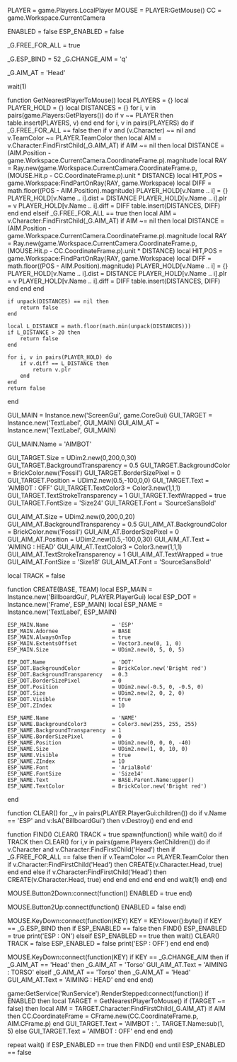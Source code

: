 

PLAYER  = game.Players.LocalPlayer
MOUSE   = PLAYER:GetMouse()
CC      = game.Workspace.CurrentCamera

ENABLED      = false
ESP_ENABLED  = false

_G.FREE_FOR_ALL = true

_G.ESP_BIND    = 52
_G.CHANGE_AIM  = 'q'

_G.AIM_AT = 'Head'

wait(1)

function GetNearestPlayerToMouse()
	local PLAYERS      = {}
	local PLAYER_HOLD  = {}
	local DISTANCES    = {}
	for i, v in pairs(game.Players:GetPlayers()) do
		if v ~= PLAYER then
			table.insert(PLAYERS, v)
		end
	end
	for i, v in pairs(PLAYERS) do
		if _G.FREE_FOR_ALL == false then
			if v and (v.Character) ~= nil and v.TeamColor ~= PLAYER.TeamColor then
				local AIM = v.Character:FindFirstChild(_G.AIM_AT)
				if AIM ~= nil then
					local DISTANCE                 = (AIM.Position - game.Workspace.CurrentCamera.CoordinateFrame.p).magnitude
					local RAY                      = Ray.new(game.Workspace.CurrentCamera.CoordinateFrame.p, (MOUSE.Hit.p - CC.CoordinateFrame.p).unit * DISTANCE)
					local HIT,POS                  = game.Workspace:FindPartOnRay(RAY, game.Workspace)
					local DIFF                     = math.floor((POS - AIM.Position).magnitude)
					PLAYER_HOLD[v.Name .. i]       = {}
					PLAYER_HOLD[v.Name .. i].dist  = DISTANCE
					PLAYER_HOLD[v.Name .. i].plr   = v
					PLAYER_HOLD[v.Name .. i].diff  = DIFF
					table.insert(DISTANCES, DIFF)
				end
			end
		elseif _G.FREE_FOR_ALL == true then
			local AIM = v.Character:FindFirstChild(_G.AIM_AT)
			if AIM ~= nil then
				local DISTANCE                 = (AIM.Position - game.Workspace.CurrentCamera.CoordinateFrame.p).magnitude
				local RAY                      = Ray.new(game.Workspace.CurrentCamera.CoordinateFrame.p, (MOUSE.Hit.p - CC.CoordinateFrame.p).unit * DISTANCE)
				local HIT,POS                  = game.Workspace:FindPartOnRay(RAY, game.Workspace)
				local DIFF                     = math.floor((POS - AIM.Position).magnitude)
				PLAYER_HOLD[v.Name .. i]       = {}
				PLAYER_HOLD[v.Name .. i].dist  = DISTANCE
				PLAYER_HOLD[v.Name .. i].plr   = v
				PLAYER_HOLD[v.Name .. i].diff  = DIFF
				table.insert(DISTANCES, DIFF)
			end
		end
	end
	
	if unpack(DISTANCES) == nil then
		return false
	end
	
	local L_DISTANCE = math.floor(math.min(unpack(DISTANCES)))
	if L_DISTANCE > 20 then
		return false
	end
	
	for i, v in pairs(PLAYER_HOLD) do
		if v.diff == L_DISTANCE then
			return v.plr
		end
	end
	return false
end

GUI_MAIN                           = Instance.new('ScreenGui', game.CoreGui)
GUI_TARGET                         = Instance.new('TextLabel', GUI_MAIN)
GUI_AIM_AT                         = Instance.new('TextLabel', GUI_MAIN)

GUI_MAIN.Name                      = 'AIMBOT'

GUI_TARGET.Size                    = UDim2.new(0,200,0,30)
GUI_TARGET.BackgroundTransparency  = 0.5
GUI_TARGET.BackgroundColor         = BrickColor.new('Fossil')
GUI_TARGET.BorderSizePixel         = 0
GUI_TARGET.Position                = UDim2.new(0.5,-100,0,0)
GUI_TARGET.Text                    = 'AIMBOT : OFF'
GUI_TARGET.TextColor3              = Color3.new(1,1,1)
GUI_TARGET.TextStrokeTransparency  = 1
GUI_TARGET.TextWrapped             = true
GUI_TARGET.FontSize                = 'Size24'
GUI_TARGET.Font                    = 'SourceSansBold'

GUI_AIM_AT.Size                    = UDim2.new(0,200,0,20)
GUI_AIM_AT.BackgroundTransparency  = 0.5
GUI_AIM_AT.BackgroundColor         = BrickColor.new('Fossil')
GUI_AIM_AT.BorderSizePixel         = 0
GUI_AIM_AT.Position                = UDim2.new(0.5,-100,0,30)
GUI_AIM_AT.Text                    = 'AIMING : HEAD'
GUI_AIM_AT.TextColor3              = Color3.new(1,1,1)
GUI_AIM_AT.TextStrokeTransparency  = 1
GUI_AIM_AT.TextWrapped             = true
GUI_AIM_AT.FontSize                = 'Size18'
GUI_AIM_AT.Font                    = 'SourceSansBold'

local TRACK = false

function CREATE(BASE, TEAM)
	local ESP_MAIN                   = Instance.new('BillboardGui', PLAYER.PlayerGui)
	local ESP_DOT                    = Instance.new('Frame', ESP_MAIN)
	local ESP_NAME                   = Instance.new('TextLabel', ESP_MAIN)
	
	ESP_MAIN.Name                    = 'ESP'
	ESP_MAIN.Adornee                 = BASE
	ESP_MAIN.AlwaysOnTop             = true
	ESP_MAIN.ExtentsOffset           = Vector3.new(0, 1, 0)
	ESP_MAIN.Size                    = UDim2.new(0, 5, 0, 5)
	
	ESP_DOT.Name                     = 'DOT'
	ESP_DOT.BackgroundColor          = BrickColor.new('Bright red')
	ESP_DOT.BackgroundTransparency   = 0.3
	ESP_DOT.BorderSizePixel          = 0
	ESP_DOT.Position                 = UDim2.new(-0.5, 0, -0.5, 0)
	ESP_DOT.Size                     = UDim2.new(2, 0, 2, 0)
	ESP_DOT.Visible                  = true
	ESP_DOT.ZIndex                   = 10
	
	ESP_NAME.Name                    = 'NAME'
	ESP_NAME.BackgroundColor3        = Color3.new(255, 255, 255)
	ESP_NAME.BackgroundTransparency  = 1
	ESP_NAME.BorderSizePixel         = 0
	ESP_NAME.Position                = UDim2.new(0, 0, 0, -40)
	ESP_NAME.Size                    = UDim2.new(1, 0, 10, 0)
	ESP_NAME.Visible                 = true
	ESP_NAME.ZIndex                  = 10
	ESP_NAME.Font                    = 'ArialBold'
	ESP_NAME.FontSize                = 'Size14'
	ESP_NAME.Text                    = BASE.Parent.Name:upper()
	ESP_NAME.TextColor               = BrickColor.new('Bright red')
end

function CLEAR()
	for _,v in pairs(PLAYER.PlayerGui:children()) do
		if v.Name == 'ESP' and v:IsA('BillboardGui') then
			v:Destroy()
		end
	end
end

function FIND()
	CLEAR()
	TRACK = true
	spawn(function()
		while wait() do
			if TRACK then
				CLEAR()
				for i,v in pairs(game.Players:GetChildren()) do
					if v.Character and v.Character:FindFirstChild('Head') then
						if _G.FREE_FOR_ALL == false then
							if v.TeamColor ~= PLAYER.TeamColor then
								if v.Character:FindFirstChild('Head') then
									CREATE(v.Character.Head, true)
								end
							end
						else
							if v.Character:FindFirstChild('Head') then
								CREATE(v.Character.Head, true)
							end
						end
					end
				end
			end
		end
		wait(1)
	end)
end

MOUSE.Button2Down:connect(function()
	ENABLED = true
end)

MOUSE.Button2Up:connect(function()
	ENABLED = false
end)

MOUSE.KeyDown:connect(function(KEY)
	KEY = KEY:lower():byte()
	if KEY == _G.ESP_BIND then
		if ESP_ENABLED == false then
			FIND()
			ESP_ENABLED = true
			print('ESP : ON')
		elseif ESP_ENABLED == true then
			wait()
			CLEAR()
			TRACK = false
			ESP_ENABLED = false
			print('ESP : OFF')
		end
	end
end)

MOUSE.KeyDown:connect(function(KEY)
	if KEY == _G.CHANGE_AIM then
		if _G.AIM_AT == 'Head' then
			_G.AIM_AT = 'Torso'
			GUI_AIM_AT.Text = 'AIMING : TORSO'
		elseif _G.AIM_AT == 'Torso' then
			_G.AIM_AT = 'Head'
			GUI_AIM_AT.Text = 'AIMING : HEAD'
		end
	end
end)

game:GetService('RunService').RenderStepped:connect(function()
	if ENABLED then
		local TARGET = GetNearestPlayerToMouse()
		if (TARGET ~= false) then
			local AIM = TARGET.Character:FindFirstChild(_G.AIM_AT)
			if AIM then
				CC.CoordinateFrame = CFrame.new(CC.CoordinateFrame.p, AIM.CFrame.p)
			end
			GUI_TARGET.Text = 'AIMBOT : '.. TARGET.Name:sub(1, 5)
		else
			GUI_TARGET.Text = 'AIMBOT : OFF'
		end
	end
end)

repeat
	wait()
	if ESP_ENABLED == true then
		FIND()
	end
until ESP_ENABLED == false
